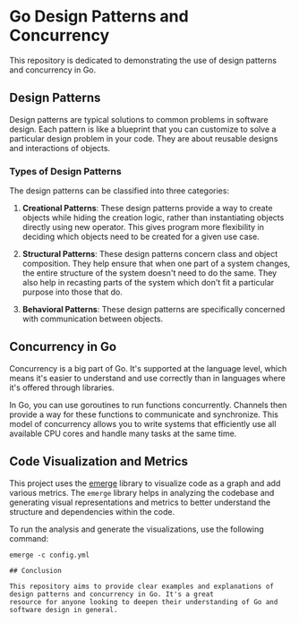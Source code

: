 # Go Design Patterns and Concurrency

This repository is dedicated to demonstrating the use of design patterns and concurrency in Go.

## Design Patterns

Design patterns are typical solutions to common problems in software design. Each pattern is like a blueprint that you
can customize to solve a particular design problem in your code. They are about reusable designs and interactions of
objects.

### Types of Design Patterns

The design patterns can be classified into three categories:

1. **Creational Patterns**: These design patterns provide a way to create objects while hiding the creation logic,
   rather than instantiating objects directly using new operator. This gives program more flexibility in deciding which
   objects need to be created for a given use case.

2. **Structural Patterns**: These design patterns concern class and object composition. They help ensure that when one
   part of a system changes, the entire structure of the system doesn't need to do the same. They also help in recasting
   parts of the system which don't fit a particular purpose into those that do.

3. **Behavioral Patterns**: These design patterns are specifically concerned with communication between objects.

## Concurrency in Go

Concurrency is a big part of Go. It's supported at the language level, which means it's easier to understand and use
correctly than in languages where it's offered through libraries.

In Go, you can use goroutines to run functions concurrently. Channels then provide a way for these functions to
communicate and synchronize. This model of concurrency allows you to write systems that efficiently use all available
CPU cores and handle many tasks at the same time.

## Code Visualization and Metrics

This project uses the [emerge](https://github.com/glato/emerge) library to visualize code as a graph and add various metrics. The `emerge` library helps in analyzing the codebase and generating visual representations and metrics to better understand the structure and dependencies within the code.

To run the analysis and generate the visualizations, use the following command:
```shell
emerge -c config.yml

## Conclusion

This repository aims to provide clear examples and explanations of design patterns and concurrency in Go. It's a great
resource for anyone looking to deepen their understanding of Go and software design in general.
